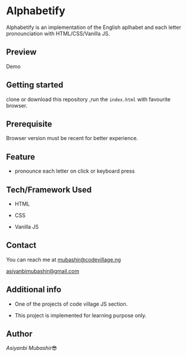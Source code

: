 # Alphabetify
Alphabetify is an implementation of the English aplhabet and each letter pronounciation with HTML/CSS/Vanilla JS.

## Preview

Demo

## Getting started

clone or download this repository ,run the `index.html` with favourite browser.

## Prerequisite

Browser version must be recent for better experience.

## Feature

- pronounce each letter on click or keyboard press



## Tech/Framework Used

- HTML

- CSS
- Vanilla JS

## Contact

You can reach me at <mubashir@codevillage.ng>

<asiyanbimubashir@gmail.com>

## Additional info

- One of the projects of code village JS section.

- This project is implemented for learning purpose only.

## Author

_*Asiyanbi Mubashir*_😎